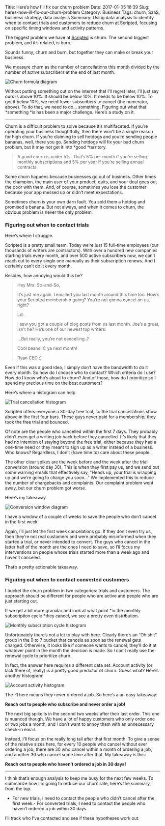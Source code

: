 Title: Here’s how I'll fix our churn problem
Date: 2017-01-05 16:39
Slug: heres-how-ill-fix-our-churn-problem
Category: Business
Tags: churn, SaaS, business strategy, data analysis
Summary: Using data analysis to identify when to contact trials and customers to reduce churn at Scripted, focusing on specific timing windows and activity patterns.

The biggest problem we have at [Scripted](https://www.scripted.com) is churn. The second biggest problem, and it’s related, is burn.

Sounds funny, churn and burn, but together they can make or break your business.

We measure churn as the number of cancellations this month divided by the number of active subscribers at the end of last month.

![Churn formula diagram]({static}/images/2017/01/2dd3f-13cfltfrr-kbhq-ly3iubka.jpeg)

Without putting something out on the internet that I’ll regret later, I’ll just say ours is above 10%. It should be below 10%. It needs to be below 10%. To get it below 10%, we need fewer subscribers to cancel (the numerator, above). To do that, we need to do… something. Figuring out what that *something *is has been a major challenge. Here’s a study on it.

---

Churn is a difficult problem to solve because it’s multifaceted. If you’re operating your business thoughtfully, then there won’t be a single reason for high churn. If you’re claiming to sell hotdogs and you’re sending people bananas, well, there you go. Sending hotdogs will fix your bad churn problem, but it may not get it into *good *territory.

> A good churn is under 5%. That’s 5% per month if you’re selling monthly subscriptions and 5% per year if you’re selling annual contracts.

Some churn happens because businesses go out of business. Other times the champion, the main user of your product, quits, and your deal goes out the door with them. And, of course, sometimes you lose the customer because your app messed up or didn’t meet expectations.

Sometimes churn is your own darn fault. You sold them a hotdog and promised a banana. But not always, and when it comes to churn, the obvious problem is never the only problem.

### **Figuring out when to contact trials**

Here’s where I struggle.

Scripted is a pretty small team. Today we’re just 15 full-time employees (our thousands of writers are contractors). With over a hundred new companies starting trials every month, and over 500 active subscribers now, we can’t reach out to every single one manually as their subscription renews. And I certainly can’t do it every month.

Besides, how annoying would this be?

> Hey Mrs. So-and-So,
> 
> It’s just me again. I emailed you last month around this time too. How’s your Scripted membership going? You’re not gonna cancel on us, right?
> 
> Lol.
> 
> I saw you got a couple of blog posts from us last month. Joe’s a great, isn’t he? He’s one of our newest top writers.
> 
> …But really, you’re not cancelling..?
> 
> Cool beans. C ya next month!
> 
> Ryan
CEO :)

Even if this was a good idea, I simply don’t have the bandwidth to do it every month. So how do I choose who to contact? Which criteria do I use? How do I know who’s about to churn? And of those, how do I prioritize so I spend my precious time on the best customers?

Here’s where a histogram can help.

![Trial cancellation histogram]({static}/images/2017/01/95eda-1fhxkvwpwzxbhbks3-pwujg.png)

Scripted offers everyone a 30-day free trial, so the trial cancellations show above in the first four bars. These guys never paid for a membership; they took the free trial and bounced.

Of note are the people who cancelled within the first 7 days. They probably didn’t even get a writing job back before they cancelled. It’s likely that they had no intention of staying beyond the free trial, either because they had a one-time need or they meant to sign up as a writer instead of a business. Who knows? Regardless, I don’t (have time to) care about these people.

The other clear spikes are the week before and the week after the trial conversion (around day 30). This is when they first pay us, and we send out some warning emails that effectively say, “Heads up, your trial is wrapping up and we’re going to charge you soon…” We implemented this to reduce the number of chargebacks and complaints. Our complaint problem went away, but our churn problem got worse.

Here’s my takeaway.

![Conversion window diagram]({static}/images/2017/01/59d90-19fjlmsf8v2ecvnzn4888za.png)

I have a window of a couple of weeks to save the people who don’t cancel in the first week.

Again, I’ll just let the first week cancelations go. If they don’t even try us, then they’re not real customers and were probably misinformed when they started a trial, or never intended to convert. The guys who cancel in the latter half of the month are the ones I need to save, so I’ll focus my interventions on people whose trials started more than a week ago and haven’t canceled.

That’s a pretty actionable takeaway.

### Figuring out when to contact converted customers

I bucket the churn problem in two categories: trials and customers. The approach should be different for people who are active and people who are just starting out.

If we get a bit more granular and look at what point *in the monthly subscription cycle *they cancel, we see a pretty even distribution.

![Monthly subscription cycle histogram]({static}/images/2017/01/70720-1pedkv72xvn4gjlag0547nq.png)

Unfortunately there’s not a lot to play with here. Clearly there’s an “Oh shit” group in the 0 to 7 bucket that cancels as soon as the renewal gets charged. Otherwise, it looks like if someone wants to cancel, they’ll do it at whatever point in the month the decision is made. So I can’t really use the renewal cycle to prioritize churn.

In fact, the answer here requires a different data set. Account activity (or lack there of, really) is a pretty good predictor of churn. Guess what? Here’s another histogram!

![Account activity histogram]({static}/images/2017/01/0249b-1rzggxogd1eyyoduygdfqoa.png)

The -1 here means they never ordered a job. So here’s a an easy takeaway:

**Reach out to people who subscribe and never order a job!**

The next big spike is in the second two weeks after their last order. This one is nuanced though. We have a lot of happy customers who only order one or two jobs a month, and I don’t want to annoy them with an unnecessary check-in email.

Instead, I’ll focus on the really long tail after that first month. To give a sense of the relative sizes here, for every 10 people who cancel without ever ordering a job, there are 30 who cancel within a month of ordering a job, and another 30 who cancel some time after that. My takeaway is this:

**Reach out to people who haven’t ordered a job in 30 days!**

---

I think that’s enough analysis to keep me busy for the next few weeks. To summarize how I’m going to reduce our churn rate, here’s the summary, from the top.

- For new trials, I need to contact the people who didn’t cancel after the first week.- For converted trials, I need to contact the people who haven’t ordered a job within 30 days.

I’ll track who I’ve contacted and see if these hypotheses work out.